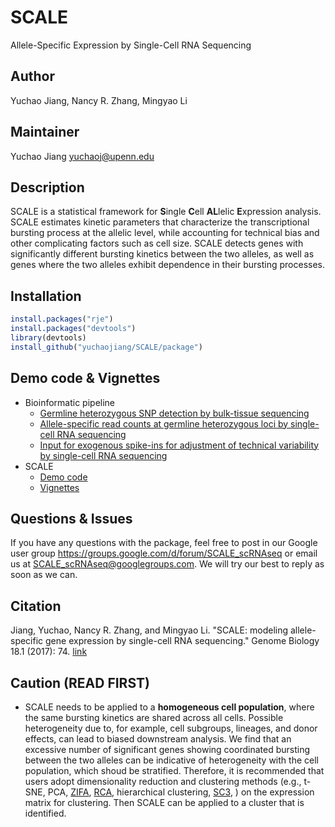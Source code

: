 # SCALE
Allele-Specific Expression by Single-Cell RNA Sequencing


## Author
Yuchao Jiang, Nancy R. Zhang, Mingyao Li


## Maintainer
Yuchao Jiang <yuchaoj@upenn.edu>


## Description
SCALE is a statistical framework for **S**ingle **C**ell **AL**lelic **E**xpression analysis. SCALE estimates kinetic parameters that characterize the transcriptional bursting process at the allelic level, while accounting for technical bias and other complicating factors such as cell size. SCALE detects genes with significantly different bursting kinetics between the two alleles, as well as genes where the two alleles exhibit dependence in their bursting processes.


## Installation
```r
install.packages("rje")
install.packages("devtools")
library(devtools)
install_github("yuchaojiang/SCALE/package")
```


## Demo code & Vignettes
* Bioinformatic pipeline
  * [Germline heterozygous SNP detection by bulk-tissue sequencing](https://github.com/yuchaojiang/SCALE/blob/master/bioinfo/bulk_SNP.sh)
  * [Allele-specific read counts at germline heterozygous loci by single-cell RNA sequencing](https://github.com/yuchaojiang/SCALE/blob/master/bioinfo/scRNAseq_SNP.sh)
  * [Input for exogenous spike-ins for adjustment of technical variability by single-cell RNA sequencing](https://github.com/yuchaojiang/SCALE/blob/master/bioinfo/scRNAseq_spikein.sh)
* SCALE
  * [Demo code](https://github.com/yuchaojiang/SCALE/blob/master/demo/demo.R)
  * [Vignettes](https://github.com/yuchaojiang/SCALE/blob/master/demo/SCALE_vignettes.pdf)


## Questions & Issues
If you have any questions with the package, feel free to post in our Google user group https://groups.google.com/d/forum/SCALE_scRNAseq or email us at SCALE_scRNAseq@googlegroups.com. We will try our best to reply as soon as we can.


## Citation
Jiang, Yuchao, Nancy R. Zhang, and Mingyao Li. "SCALE: modeling allele-specific gene expression by single-cell RNA sequencing." Genome Biology 18.1 (2017): 74. [link](https://genomebiology.biomedcentral.com/articles/10.1186/s13059-017-1200-8)


## Caution (READ FIRST)
* SCALE needs to be applied to a **homogeneous cell population**, where the same bursting kinetics are shared across all cells. Possible heterogeneity due to, for example, cell subgroups, lineages, and donor effects, can lead to biased downstream analysis. We find that an excessive number of significant genes showing coordinated bursting between the two alleles can be indicative of heterogeneity with the cell population, which shoud be stratified. Therefore, it is recommended that users adopt dimensionality reduction and clustering methods (e.g., t-SNE, PCA, [ZIFA](https://genomebiology.biomedcentral.com/articles/10.1186/s13059-015-0805-z), [RCA](http://www.nature.com/ng/journal/v49/n5/full/ng.3818.html), hierarchical clustering, [SC3](https://www.nature.com/nmeth/journal/v14/n5/full/nmeth.4236.html), ) on the expression matrix for clustering. Then SCALE can be applied to a cluster that is identified.

